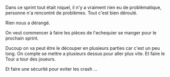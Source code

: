 Dans ce sprint tout était niquel, il n'y a vraiment rien eu de problématique, personne n'a rencontré de problèmes.
Tout c'est bien déroulé.

Rien nous a dérangé.

On veut commencer à faire les pièces de l'echequier se manger pour le prochain sprint.

Ducoup on va peut être le découper en plusieurs parties car c'est un peu long.
On compte se mettre a plusieurs dessus pour aller plus vite.
Et faire le Tour a tour des joueurs.

Et faire une sécurité pour eviter les crash ...